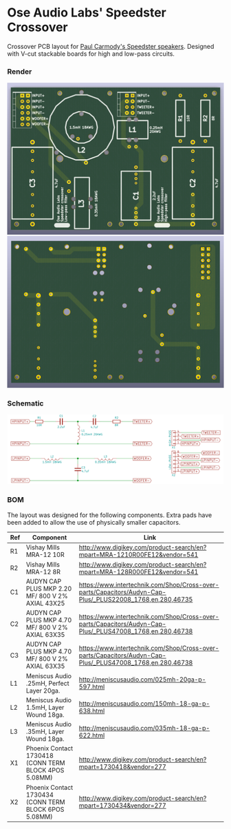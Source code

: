 # Ose Audio Labs' Speedster Crossover

Crossover PCB layout for [Paul Carmody's Speedster speakers](https://sites.google.com/site/undefinition/speedster). Designed with V-cut stackable boards for high and low-pass circuits.

### Render

![Front render](images/speedster-crossover_front.png)
![Back render](images/speedster-crossover_back.png)

### Schematic

![Schematic](images/speedster-crossover_schematic.png)

### BOM

The layout was designed for the following components. Extra pads have been added to allow the use of physically smaller capacitors.

Ref | Component | Link 
----| --------- | -------------
R1  | Vishay Mills MRA-12 10R | http://www.digikey.com/product-search/en?mpart=MRA-1210R00FE12&vendor=541
R2  | Vishay Mills MRA-12 8R | http://www.digikey.com/product-search/en?mpart=MRA-128R000FE12&vendor=541
C1  | AUDYN CAP PLUS MKP 2.20 MF/ 800 V 2% AXIAL 43X25 | https://www.intertechnik.com/Shop/Cross-over-parts/Capacitors/Audyn-Cap-Plus/_PLUS22008_1768,en,280,46735
C2  | AUDYN CAP PLUS MKP 4.70 MF/ 800 V 2% AXIAL 63X35 | https://www.intertechnik.com/Shop/Cross-over-parts/Capacitors/Audyn-Cap-Plus/_PLUS47008_1768,en,280,46738
C3  | AUDYN CAP PLUS MKP 4.70 MF/ 800 V 2% AXIAL 63X35 | https://www.intertechnik.com/Shop/Cross-over-parts/Capacitors/Audyn-Cap-Plus/_PLUS47008_1768,en,280,46738
L1  | Meniscus Audio .25mH, Perfect Layer 20ga. | http://meniscusaudio.com/025mh-20ga-p-597.html
L2  | Meniscus Audio 1.5mH, Layer  Wound 18ga. | http://meniscusaudio.com/150mh-18-ga-p-638.html
L3  | Meniscus Audio .35mH, Layer  Wound 18ga. | http://meniscusaudio.com/035mh-18-ga-p-622.html
X1  | Phoenix Contact 1730418 (CONN TERM BLOCK 4POS 5.08MM) | http://www.digikey.com/product-search/en?mpart=1730418&vendor=277
X2  | Phoenix Contact 1730434 (CONN TERM BLOCK 6POS 5.08MM) | http://www.digikey.com/product-search/en?mpart=1730434&vendor=277
